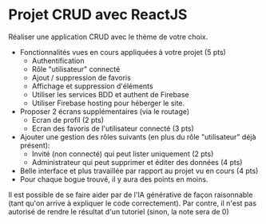 # Projet CRUD avec ReactJS

Réaliser une application CRUD avec le thème de votre choix.

- Fonctionnalités vues en cours appliquées à votre projet (5 pts)
    - Authentification
    - Rôle "utilisateur" connecté
    - Ajout / suppression de favoris
    - Affichage et suppression d'éléments
    - Utiliser les services BDD et authent de Firebase
    - Utiliser Firebase hosting pour héberger le site.
- Proposer 2 écrans supplémentaires (via le routage)
    - Ecran de profil (2 pts)
    - Ecran des favoris de l'utilisateur connecté (3 pts)
- Ajouter une gestion des rôles suivants (en plus du rôle "utilisateur" déjà présent):
    - Invité (non connecté) qui peut lister uniquement (2 pts)
    - Administrateur qui peut supprimer et éditer des données (4 pts)
- Belle interface et plus travaillée par rapport au projet vu en cours (4 pts)
- Pour chaque bogue trouvé, il y aura des points en moins.

Il est possible de se faire aider par de l'IA générative de façon raisonnable (tant qu'on arrive à expliquer le code correctement).
Par contre, il n'est pas autorisé de rendre le résultat d'un tutoriel (sinon, la note sera de 0)
